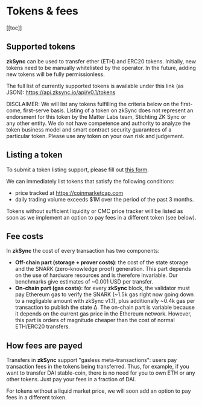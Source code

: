 # Tokens & fees

[[toc]]

## Supported tokens

**zkSync** can be used to transfer ether (ETH) and ERC20 tokens. Initially, new tokens need to be manually whitelisted by the operator. In the future, adding new tokens will be fully permissionless.

The full list of currently supported tokens is available under this link (as JSON):
https://api.zksync.io/api/v0.1/tokens

DISCLAIMER: We will list any tokens fulfilling the criteria below on the first-come, first-serve basis. Listing of a token on zkSync does not represent an endorsment for this token by the Matter Labs team, Stichting ZK Sync or any other entity. We do not have competence and authority to analyze the token business model and smart contract security guarantees of a particular token. Please use any token on your own risk and judgement.

## Listing a token

To submit a token listing support, please fill out [this form](https://docs.google.com/forms/d/e/1FAIpQLScZmS5LJLbHwrc1JFaipOgwu0A31i8BJyxRUMA2dWg-7c5G6Q/viewform?usp=sf_link).

We can immediately list tokens that satisfy the following conditions:

- price tracked at https://coinmarketcap.com
- daily trading volume exceeds $1M over the period of the past 3 months.

Tokens without sufficient liquidity or CMC price tracker will be listed as soon as we implement an option to pay fees in a different token (see below).

## Fee costs

In **zkSync** the cost of every transaction has two components:

- **Off-chain part (storage + prover costs)**: the cost of the state storage and the SNARK (zero-knowledge proof) generation. This part depends on the use of hardware resources and is therefore invariable. Our benchmarks give estimates of ~0.001 USD per transfer.
- **On-chain part (gas costs)**: for every **zkSync** block, the validator must pay Ethereum gas to verify the SNARK (~1.5k gas right now going down to a negligable amount with zkSync v1.1), plus additionally ~0.4k gas per transaction to publish the state ∆. The on-chain part is variable because it depends on the current gas price in the Ethereum network. However, this part is orders of magnitude cheaper than the cost of normal ETH/ERC20 transfers.

## How fees are payed

Transfers in **zkSync** support "gasless meta-transactions": users pay transaction fees in the tokens being transferred. Thus, for example, if you want to transfer DAI stable-coin, there is no need for you to own ETH or any other tokens. Just pay your fees in a fraction of DAI.

For tokens without a liquid market price, we will soon add an option to pay fees in a different token.
